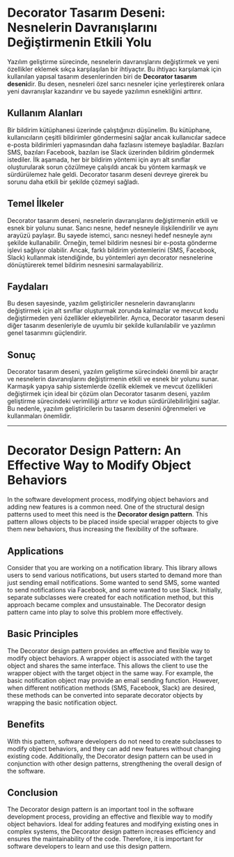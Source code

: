# Decorator Tasarım Deseni: Nesnelerin Davranışlarını Değiştirmenin Etkili Yolu

Yazılım geliştirme sürecinde, nesnelerin davranışlarını değiştirmek ve yeni özellikler eklemek sıkça karşılaşılan bir ihtiyaçtır. Bu ihtiyacı karşılamak için kullanılan yapısal tasarım desenlerinden biri de **Decorator tasarım deseni**dir. Bu desen, nesneleri özel sarıcı nesneler içine yerleştirerek onlara yeni davranışlar kazandırır ve bu sayede yazılımın esnekliğini arttırır.

## Kullanım Alanları

Bir bildirim kütüphanesi üzerinde çalıştığınızı düşünelim. Bu kütüphane, kullanıcıların çeşitli bildirimler göndermesini sağlar ancak kullanıcılar sadece e-posta bildirimleri yapmasından daha fazlasını istemeye başladılar. Bazıları SMS, bazıları Facebook, bazıları ise Slack üzerinden bildirim göndermek istediler. İlk aşamada, her bir bildirim yöntemi için ayrı alt sınıflar oluşturularak sorun çözülmeye çalışıldı ancak bu yöntem karmaşık ve sürdürülemez hale geldi. Decorator tasarım deseni devreye girerek bu sorunu daha etkili bir şekilde çözmeyi sağladı.

## Temel İlkeler

Decorator tasarım deseni, nesnelerin davranışlarını değiştirmenin etkili ve esnek bir yolunu sunar. Sarıcı nesne, hedef nesneyle ilişkilendirilir ve aynı arayüzü paylaşır. Bu sayede istemci, sarıcı nesneyi hedef nesneyle aynı şekilde kullanabilir. Örneğin, temel bildirim nesnesi bir e-posta gönderme işlevi sağlıyor olabilir. Ancak, farklı bildirim yöntemlerini (SMS, Facebook, Slack) kullanmak istendiğinde, bu yöntemleri ayrı decorator nesnelerine dönüştürerek temel bildirim nesnesini sarmalayabiliriz.

## Faydaları

Bu desen sayesinde, yazılım geliştiriciler nesnelerin davranışlarını değiştirmek için alt sınıflar oluşturmak zorunda kalmazlar ve mevcut kodu değiştirmeden yeni özellikler ekleyebilirler. Ayrıca, Decorator tasarım deseni diğer tasarım desenleriyle de uyumlu bir şekilde kullanılabilir ve yazılımın genel tasarımını güçlendirir.

## Sonuç

Decorator tasarım deseni, yazılım geliştirme sürecindeki önemli bir araçtır ve nesnelerin davranışlarını değiştirmenin etkili ve esnek bir yolunu sunar. Karmaşık yapıya sahip sistemlerde özellik eklemek ve mevcut özellikleri değiştirmek için ideal bir çözüm olan Decorator tasarım deseni, yazılım geliştirme sürecindeki verimliliği arttırır ve kodun sürdürülebilirliğini sağlar. Bu nedenle, yazılım geliştiricilerin bu tasarım desenini öğrenmeleri ve kullanmaları önemlidir.

---

# Decorator Design Pattern: An Effective Way to Modify Object Behaviors

In the software development process, modifying object behaviors and adding new features is a common need. One of the structural design patterns used to meet this need is the **Decorator design pattern**. This pattern allows objects to be placed inside special wrapper objects to give them new behaviors, thus increasing the flexibility of the software.

## Applications

Consider that you are working on a notification library. This library allows users to send various notifications, but users started to demand more than just sending email notifications. Some wanted to send SMS, some wanted to send notifications via Facebook, and some wanted to use Slack. Initially, separate subclasses were created for each notification method, but this approach became complex and unsustainable. The Decorator design pattern came into play to solve this problem more effectively.

## Basic Principles

The Decorator design pattern provides an effective and flexible way to modify object behaviors. A wrapper object is associated with the target object and shares the same interface. This allows the client to use the wrapper object with the target object in the same way. For example, the basic notification object may provide an email sending function. However, when different notification methods (SMS, Facebook, Slack) are desired, these methods can be converted into separate decorator objects by wrapping the basic notification object.

## Benefits

With this pattern, software developers do not need to create subclasses to modify object behaviors, and they can add new features without changing existing code. Additionally, the Decorator design pattern can be used in conjunction with other design patterns, strengthening the overall design of the software.

## Conclusion

The Decorator design pattern is an important tool in the software development process, providing an effective and flexible way to modify object behaviors. Ideal for adding features and modifying existing ones in complex systems, the Decorator design pattern increases efficiency and ensures the maintainability of the code. Therefore, it is important for software developers to learn and use this design pattern.